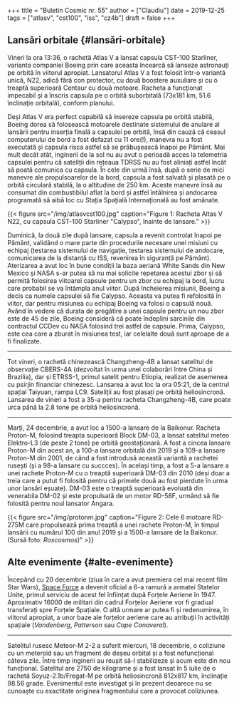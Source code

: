 +++
title = "Buletin Cosmic nr. 55"
author = ["Claudiu"]
date = 2019-12-25
tags = ["atlasv", "cst100", "iss", "cz4b"]
draft = false
+++

## Lansări orbitale {#lansări-orbitale}

Vineri la ora 13:36, o rachetă Atlas V a lansat capsula CST-100 Starliner, varianta companiei Boeing prin care aceasta încearcă să lanseze astronauți pe orbită în viitorul apropiat. Lansatorul Atlas V a fost folosit într-o variantă unică, N22, adică fără con protector, cu două boostere auxuliare și cu o treaptă superioară Centaur cu două motoare. Racheta a funcționat impecabil și a înscris capsula pe o orbită suborbitală (73x181 km, 51.6 înclinație orbitală), conform planului.

Deși Atlas V era perfect capabilă să insereze capsula pe orbită stabilă, Boeing dorea să folosească motoarele destinate sistemului de anulare al lansării pentru inserția finală a capsulei pe orbită, însă din cauză că ceasul computerului de bord a fost defazat cu 11 ore(!), manevra nu a fost executată și capsula risca astfel să se prăbușească înapoi pe Pământ. Mai mult decât atât, inginerii de la sol nu au avut o perioadă acces la telemetria capsulei pentru că sateliții din rețeaua TDRSS nu au fost aliniați astfel încât să poată comunica cu capsula. În cele din urmă însă, după o serie de mici manevre ale propulsoarelor de la bord, capsula a fost salvată și plasată pe o orbită circulară stabilă, la o altitudine de 250 km. Aceste manevre însă au consumat din combustibilul aflat la bord și astfel întâlnirea și andocarea programată să aibă loc cu Stația Spațială Internațională au fost amânate.

{{< figure src="/img/atlasvcst100.jpg" caption="Figure 1: Racheta Altas V N22, cu capsula CST-100 Starliner \"Calypso\", înainte de lansare." >}}

Duminică, la două zile după lansare, capsula a revenit controlat înapoi pe Pământ, validând o mare parte din procedurile necesare unei misiuni cu echipaj (testarea sistemului de navigație, testarea sistemului de andocare, comunicarea de la distanță cu ISS, revenirea în siguranță pe Pământ). Aterizarea a avut loc în bune condiții la baza aeriană White Sands din New Mexico și NASA s-ar putea să nu mai solicite repetarea acestui zbor și să permită folosirea viitoarei capsule pentru un zbor cu echipaj la bord, lucru care probabil se va întâmpla anul viitor. După încheierea misiunii, Boeing a decis ca numele capsulei să fie Calypso. Aceasta va putea fi refolosită în viitor, dar pentru misiunea cu echipaj Boeing va folosi o capsulă nouă. Având în vedere că durata de pregătire a unei capsule pentru un nou zbor este de 45 de zile, Boeing consideră că poate îndeplini sarcinile din contractul CCDev cu NASA folosind trei astfel de capsule. Prima, Calypso, este cea care a zburat în misiunea test, iar celelalte două sunt aproape de a fi finalizate.

---

Tot vineri, o rachetă chinezească Changzheng-4B a lansat satelitul de observație CBERS-4A (dezvoltat în urma unei colaborări între China și Brazilia), dar și ETRSS-1, primul satelit pentru Etiopia, realizat de asemenea cu psirjin financiar chinezesc. Lansarea a avut loc la ora 05:21, de la centrul spațial Taiyuan, rampa LC9. Sateliții au fost plasați pe orbită heliosincronă. Lansarea de vineri a fost a 35-a pentru racheta Changzheng-4B, care poate urca până la 2.8 tone pe orbită heliosincronă.

---

Marți, 24 decembrie, a avut loc a 1500-a lansare de la Baikonur. Racheta Proton-M, folosind treapta superioară Block DM-03, a lansat satelitul meteo Elektro-L3 (de peste 2 tone) pe orbită geostaționară. A fost a cincea lansare Proton-M din acest an, a 100-a lansare orbitală din 2019 și a 109-a lansare Proton-M din 2001, de când a fost introdusă această variantă a rachetei rusești (și a 98-a lansare cu succces). În același timp, a fost a 5-a lansare a unei rachete Proton-M cu o treaptă superioară DM-03 din 2010 (deși doar a treia care a putut fi folosită pentru că primele două au fost pierdute în urma unor lansări eșuate). DM-03 este o treaptă superioară evoluată din venerabila DM-02 și este propulsată de un motor RD-58F, urmând să fie folosită pentru noul lansator Angara.

{{< figure src="/img/protonm.jpg" caption="Figure 2: Cele 6 motoare RD-275M care propulsează prima treaptă a unei rachete Proton-M, în timpul lansării cu numărul 100 din anul 2019 și a 1500-a lansare de la Baikonur. (Sursă foto: _Roscosmos_)" >}}


## Alte evenimente {#alte-evenimente}

Începând cu 20 decembrie (ziua în care a avut premiera cel mai recent film Star Wars), [Space Force](http://www.spaceforce.mil/) a devenit oficial a 6-a ramură a armatei Statelor Unite, primul serviciu de acest fel înființat după Forțele Aeriene în 1947. Aproximativ 16000 de militari din cadrul Forțelor Aeriene vor fi gradual transferați spre Forțele Spațiale. O altă urmare ar putea fi și redenumirea, în viitorul apropiat, a unor baze ale forțelor aeriene care au atribuții în activități spațiale (_Vandenberg_, _Patterson_ sau _Cape Canaveral_).

---

Satelitul rusesc Meteor-M 2-2 a suferit miercuri, 18 decembrie, o coliziune cu un meteroid sau un fragment de deșeu orbital și a fost nefuncțional câteva zile. Între timp inginerii au reușit să-l stabilizeze și acum este din nou funcțional. Satelitul are 2750 de kilograme și a fost lansat în 5 iulie de o rachetă Soyuz-2.1b/Fregat-M pe orbită heliosincronă 812x817 km, înclinație 98.56 grade. Evenimentul este investigat și în prezent deoarece nu se cunoaște cu exactitate originea fragmentului care a provocat coliziunea.